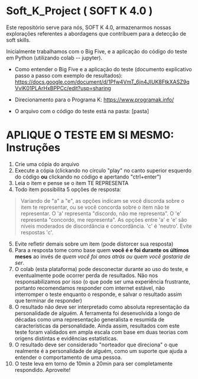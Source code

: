 # Soft_K_Project ( SOFT K 4.0 )

Este repositório serve para nós, SOFT K 4.0, armazenarmos nossas explorações referentes a abordagens que contribuem para a detecção de soft skills.

Inicialmente trabalhamos com o Big Five, e a aplicação do código do teste em Python (utilizando colab -- jupyter).

* Como entender o Big Five e a aplicação do teste (documento explicativo passo a passo com exemplo de resultados):
https://docs.google.com/document/d/1Pfw4VmT_6jn4JIUK8FtkXASZ9qVvlK01PLArHxBPPCc/edit?usp=sharing

* Direcionamento para o Programa K:
https://www.programak.info/

* O arquivo com o código do teste está na pasta:
[pasta]


# APLIQUE O TESTE EM SI MESMO: Instruções
1. Crie uma cópia do arquivo
2. Execute a cópia (clickando no círculo "play" no canto superior esquerdo do código **ou** clickando no código e apertando "ctrl+enter")
3. Leia o item e pense se o item TE REPRESENTA
4. Todo item possibilita 5 opções de resposta:
> Variando de "a" a "e", as opções indicam se você discorda sobre o item te representar, ou se você concorda sobre o item não te representar.
> O 'a' representa "discordo, não me representa".
> O 'e' representa "concordo, me representa".
> As opções entre 'a' e 'e' são níveis moderados de discordância e concordância. 'c' é 'neutro'. Evite respostas 'c'.
5. Evite refletir demais sobre um item (pode distorcer sua resposta)
6. Para a resposta tome como base quem **você é e foi durante os últimos meses** ao invés de *quem você foi anos atrás ou quem você gostaria de ser*.
6. O colab (esta plataforma) pode desconectar durante ao uso do teste, e eventualmente pode ocorrer perda de resultados. Não nos responsabilizamos por isso (o que pode ser uma experiência frustrante, portanto recomendamos responder com internet estável, não interromper o teste enquanto o responde, e salvar o resultado assim que terminar de responder)
7. O resultado não deve ser interpretado como absoluta representação da personalidade de alguém. A ferramenta foi desenvolvida a longo de décadas como uma representação generalista e resumida de características da personalidade. Ainda assim, resultados com este teste foram validados em ampla escala com base em duas teorias com origens distintas e evidências estatísticas.
8. O resultado deve ser considerado "norteador que direciona" o que realmente é a personalidade de alguém, como um suporte que ajuda a entender o comportamento de uma pessoa.
9. O teste leva em torno de 10min a 20min para ser completamente respondido. Aproveite!
